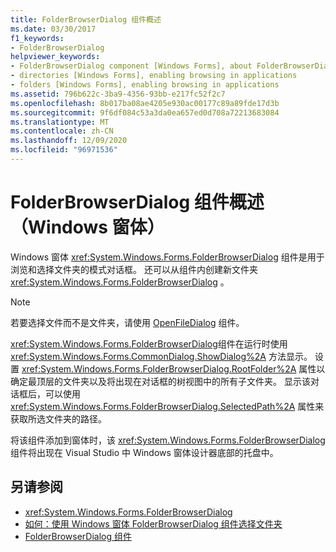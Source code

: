 ```yaml
---
title: FolderBrowserDialog 组件概述
ms.date: 03/30/2017
f1_keywords:
- FolderBrowserDialog
helpviewer_keywords:
- FolderBrowserDialog component [Windows Forms], about FolderBrowserDialog
- directories [Windows Forms], enabling browsing in applications
- folders [Windows Forms], enabling browsing in applications
ms.assetid: 796b622c-3ba9-4356-93bb-e217fc52f2c7
ms.openlocfilehash: 8b017ba08ae4205e930ac00177c89a89fde17d3b
ms.sourcegitcommit: 9f6df084c53a3da0ea657ed0d708a72213683084
ms.translationtype: MT
ms.contentlocale: zh-CN
ms.lasthandoff: 12/09/2020
ms.locfileid: "96971536"
---
```

# <a name="folderbrowserdialog-component-overview-windows-forms"></a>FolderBrowserDialog 组件概述（Windows 窗体）

Windows 窗体 <xref:System.Windows.Forms.FolderBrowserDialog> 组件是用于浏览和选择文件夹的模式对话框。 还可以从组件内创建新文件夹 <xref:System.Windows.Forms.FolderBrowserDialog> 。

> [!NOTE]
> 若要选择文件而不是文件夹，请使用 [OpenFileDialog](openfiledialog-component-windows-forms.md) 组件。

<xref:System.Windows.Forms.FolderBrowserDialog>组件在运行时使用 <xref:System.Windows.Forms.CommonDialog.ShowDialog%2A> 方法显示。 设置 <xref:System.Windows.Forms.FolderBrowserDialog.RootFolder%2A> 属性以确定最顶层的文件夹以及将出现在对话框的树视图中的所有子文件夹。 显示该对话框后，可以使用 <xref:System.Windows.Forms.FolderBrowserDialog.SelectedPath%2A> 属性来获取所选文件夹的路径。

将该组件添加到窗体时，该 <xref:System.Windows.Forms.FolderBrowserDialog> 组件将出现在 Visual Studio 中 Windows 窗体设计器底部的托盘中。

## <a name="see-also"></a>另请参阅

- <xref:System.Windows.Forms.FolderBrowserDialog>
- [如何：使用 Windows 窗体 FolderBrowserDialog 组件选择文件夹](how-to-choose-folders-with-the-windows-forms-folderbrowserdialog-component.md)
- [FolderBrowserDialog 组件](folderbrowserdialog-component-windows-forms.md)
